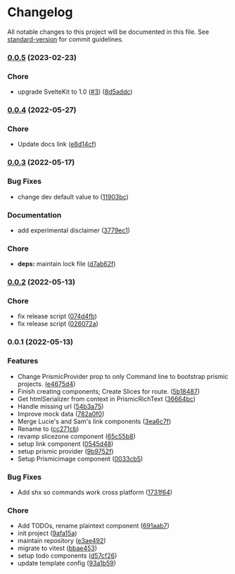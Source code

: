# Changelog

All notable changes to this project will be documented in this file. See [standard-version](https://github.com/conventional-changelog/standard-version) for commit guidelines.

### [0.0.5](https://github.com/prismicio/prismic-svelte/compare/v0.0.4...v0.0.5) (2023-02-23)

### Chore

- upgrade SvelteKit to 1.0 ([#3](https://github.com/prismicio/prismic-svelte/issues/3)) ([8d5addc](https://github.com/prismicio/prismic-svelte/commit/8d5addcdd669895ccacb666286b57af7825f4869))

### [0.0.4](https://github.com/prismicio/prismic-svelte/compare/v0.0.3...v0.0.4) (2022-05-27)

### Chore

- Update docs link ([e8d14cf](https://github.com/prismicio/prismic-svelte/commit/e8d14cf66ee9c52d624848dbcabe29a531ecae5e))

### [0.0.3](https://github.com/prismicio/prismic-svelte/compare/v0.0.2...v0.0.3) (2022-05-17)

### Bug Fixes

- change dev default value to ([11903bc](https://github.com/prismicio/prismic-svelte/commit/11903bc0e11f86e57bdebee3888c8b7efcffac97))

### Documentation

- add experimental disclaimer ([3779ec1](https://github.com/prismicio/prismic-svelte/commit/3779ec199cbcbf5d04bacbf2274cf484c1eec0db))

### Chore

- **deps:** maintain lock file ([d7ab62f](https://github.com/prismicio/prismic-svelte/commit/d7ab62f28884c2734ef2ae96b6a2f094ef835211))

### [0.0.2](https://github.com/prismicio/prismic-svelte/compare/v0.0.1...v0.0.2) (2022-05-13)

### Chore

- fix release script ([074d4fb](https://github.com/prismicio/prismic-svelte/commit/074d4fbdd6e3a7fd49b2e7fbe6b8a6b7b315491f))
- fix release script ([026072a](https://github.com/prismicio/prismic-svelte/commit/026072ac3ff6fe08e161ac15c8776767af70f0d3))

### 0.0.1 (2022-05-13)

### Features

- Change PrismicProvider prop to only Command line to bootstrap prismic projects. ([e4675d4](https://github.com/prismicio/prismic-svelte/commit/e4675d48d4a2d9fe89c04aa4273948ef2a84d018))
- Finish creating components; Create Slices for route. ([5b18487](https://github.com/prismicio/prismic-svelte/commit/5b1848736dcf5d75e09556a57756017fc46847f4))
- Get htmlSerializer from context in PrismicRichText ([36664bc](https://github.com/prismicio/prismic-svelte/commit/36664bc72d7e9eb6cd353c96ae22ed209143a905))
- Handle missing url ([54b3a75](https://github.com/prismicio/prismic-svelte/commit/54b3a7529eda7b29542483a5b7b0ab33c2b22643))
- Improve mock data ([782a0f0](https://github.com/prismicio/prismic-svelte/commit/782a0f031c41aeefb2d14220146087fc164b6eae))
- Merge Lucie's and Sam's link components ([3ea6c7f](https://github.com/prismicio/prismic-svelte/commit/3ea6c7fdb48ad718a62f0cf70662fdb79e6e7d96))
- Rename to ([cc271cb](https://github.com/prismicio/prismic-svelte/commit/cc271cb285089f3bc6104b771711fe62fb3f5fea))
- revamp slicezone component ([65c55b8](https://github.com/prismicio/prismic-svelte/commit/65c55b84f7c7eea7e65470f6b5a101c7749d2cde))
- setup link component ([0545d48](https://github.com/prismicio/prismic-svelte/commit/0545d48fcb0413f40e917d1f4857996d5f402e69))
- setup prismic provider ([9b9752f](https://github.com/prismicio/prismic-svelte/commit/9b9752fce5f4754bc195e83f44a4bb081e203b95))
- Setup Prismicimage component ([0033cb5](https://github.com/prismicio/prismic-svelte/commit/0033cb515f2444a5f45040d28a27bf05ac7e0dd0))

### Bug Fixes

- Add shx so commands work cross platform ([1731f64](https://github.com/prismicio/prismic-svelte/commit/1731f64fa9310fdb93cf15b250320e0939d73f8b))

### Chore

- Add TODOs, rename plaintext component ([691aab7](https://github.com/prismicio/prismic-svelte/commit/691aab7bc9d47d2bdb47024e30ca90301813c85d))
- init project ([9afa15a](https://github.com/prismicio/prismic-svelte/commit/9afa15a8a4372de8eb5b16e087433d2a640a93a0))
- maintain repository ([e3ae492](https://github.com/prismicio/prismic-svelte/commit/e3ae492c0c03e121c8bddf03c96065485a448863))
- migrate to vitest ([bbae453](https://github.com/prismicio/prismic-svelte/commit/bbae45309262b845dde7149ffad938bcc8aabc66))
- setup todo components ([d57cf26](https://github.com/prismicio/prismic-svelte/commit/d57cf263f5294d9227a43bb9bb82e9e788dca09e))
- update template config ([93a1b59](https://github.com/prismicio/prismic-svelte/commit/93a1b5971cf796f6eb9433044defc67eccf56bd2))
